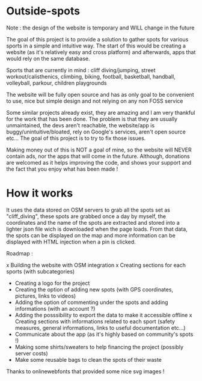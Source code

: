 # Outside-spots

Note : the design of the website is temporary and WILL change in the future

The goal of this project is to provide a solution to gather spots for various sports in a simple and intuitive way.
The start of this would be creating a website (as it's relatively easy and cross platform) and afterwards, apps that would rely on the same database.

Sports that are currently in mind : cliff diving/jumping, street workout/calisthenics, climbing, biking, football, basketball, handball, volleyball, parkour, children playgrounds

The website will be fully open source and has as only goal to be convenient to use, nice but simple design and not relying on any non FOSS service

Some similar projects already exist, they are amazing and I am very thankful for the work that has been done. The problem is that they are usually unmaintained, the devs aren't reachable, the website/app is buggy/unintuitive/bloated, rely on Google's services, aren't open source etc... The goal of this project is to try to fix those issues.

Making money out of this is NOT a goal of mine, so the website will NEVER contain ads, nor the apps that will come in the future. Although, donations are welcomed as it helps improving the code, and shows your support and the fact that you enjoy what has been made !


# How it works

It uses the data stored on OSM servers to grab all the spots set as "cliff_diving", these spots are grabbed once a day by myself, the coordinates and the name of the spots are extracted and stored into a lighter json file wich is downloaded when the page loads. From that data, the spots can be displayed on the map and more information can be displayed with HTML injection when a pin is clicked.



Roadmap :

x Building the website with OSM integration
x Creating sections for each sports (with subcategories)
- Creating a logo for the project
- Creating the option of adding new spots (with GPS coordinates, pictures, links to videos)
- Adding the option of commenting under the spots and adding informations (with an account ?)
- Adding the posssibility to export the data to make it accessible offline
x Creating sections with informations related to each sport (safety measures, general informations, links to useful documentation etc...)
- Communicate about the app (as it's highly based on community's spots !)
- Making some shirts/sweaters to help financing the project (possibly server costs)
- Make some reusable bags to clean the spots of their waste


Thanks to onlinewebfonts that provided some nice svg images !
